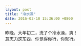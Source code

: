 ```yaml
---
layout: post
title: "冷水澡"
date: 2016-02-10 15:36:00 +0800
---
```

昨晚，大年初二，洗了个冷水澡，爽！  
意志力这东西，你觉得你行，你就行。
